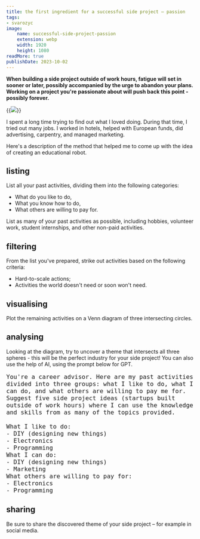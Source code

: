 ```yaml
---
title: the first ingredient for a successful side project – passion
tags:
- svarozyc
image:
    name: successful-side-project-passion
    extension: webp
    width: 1920
    height: 1080
readMore: true
publishDate: 2023-10-02
---
```

**When building a side project outside of work hours, fatigue will set in sooner or later, possibly accompanied by the urge to abandon your plans. Working on a project you're passionate about will push back this point - possibly forever.**
<!--more-->
{{<image src="successful-side-project-passion.webp" caption="the first ingredient for a successful side project – passion" displayCaption="false">}}

I spent a long time trying to find out what I loved doing. During that time, I tried out many jobs. I worked in hotels, helped with European funds, did advertising, carpentry, and managed marketing.

Here's a description of the method that helped me to come up with the idea of creating an educational robot.

## listing

List all your past activities, dividing them into the following categories:
- What do you like to do,
- What you know how to do,
- What others are willing to pay for.

List as many of your past activities as possible, including hobbies, volunteer work, student internships, and other non-paid activities.

## filtering

From the list you've prepared, strike out activities based on the following criteria:
- Hard-to-scale actions;
- Activities the world doesn't need or soon won't need.

## visualising

Plot the remaining activities on a Venn diagram of three intersecting circles.

## analysing

Looking at the diagram, try to uncover a theme that intersects all three spheres - this will be the perfect industry for your side project! You can also use the help of AI, using the prompt below for GPT.

<pre style="white-space: pre-wrap; font-size: 1rem;">
You're a career advisor. Here are my past activities divided into three groups: what I like to do, what I can do, and what others are willing to pay me for. Suggest five side project ideas (startups built outside of work hours) where I can use the knowledge and skills from as many of the topics provided.

What I like to do:
- DIY (designing new things)
- Electronics
- Programming
What I can do:
- DIY (designing new things)
- Marketing
What others are willing to pay for:
- Electronics
- Programming
</pre>

## sharing

Be sure to share the discovered theme of your side project – for example in social media.